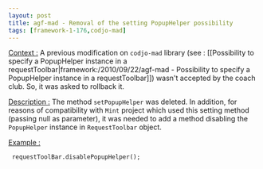 ```yaml
---
layout: post
title: agf-mad - Removal of the setting PopupHelper possibility
tags: [framework-1-176,codjo-mad]
---
```

<u>Context :</u>
A previous modification on ```codjo-mad``` library (see : [[Possibility to specify a PopupHelper instance in a requestToolbar|framework:/2010/09/22/agf-mad - Possibility to specify a PopupHelper instance in a requestToolbar]]) wasn't accepted by the coach club. So, it was asked to rollback it.

<u>Description :</u>
The method ```setPopupHelper``` was deleted. 
In addition, for reasons of compatibility with ```Mint``` project which used this setting method (passing null as parameter), it was needed to add a method disabling the ```PopupHelper``` instance in ```RequestToolbar``` object.

<u>Example :</u>
```
 requestToolBar.disablePopupHelper();
```